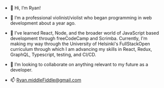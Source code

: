 - 👋 Hi, I’m Ryan!

- 👀 I’m a professional violinist/violist who began programming in web development about a year ago.

- 🌱 I’ve learned React, Node, and the broader world of JavaScript based development through freeCodeCamp and Scrimba. Currently, I'm making my way through the University of Helsinki's FullStackOpen curriculum through which I am  advancing my skills in React, Redux, GraphQL, Typescript, testing, and CI/CD. 
   
- 💞️ I’m looking to collaborate on anything relevant to my future as a developer.

- 📫 Ryan.middleFiddle@gmail.com
